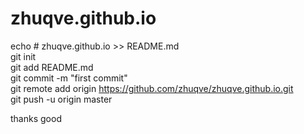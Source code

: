 # zhuqve.github.io
echo # zhuqve.github.io >> README.md  
git init  
git add README.md  
git commit -m "first commit"  
git remote add origin https://github.com/zhuqve/zhuqve.github.io.git  
git push -u origin master

thanks
good
